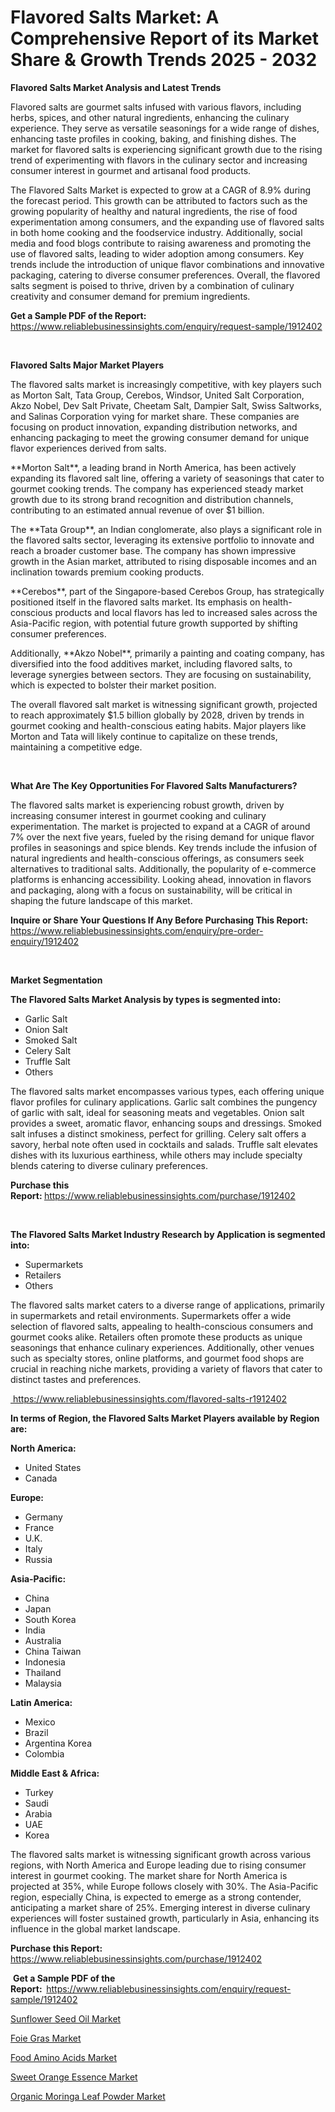 <p><h1>Flavored Salts Market: A Comprehensive Report of its Market Share & Growth Trends 2025 - 2032</h1></p><p><strong>Flavored Salts Market Analysis and Latest Trends</strong></p>
<p><p>Flavored salts are gourmet salts infused with various flavors, including herbs, spices, and other natural ingredients, enhancing the culinary experience. They serve as versatile seasonings for a wide range of dishes, enhancing taste profiles in cooking, baking, and finishing dishes. The market for flavored salts is experiencing significant growth due to the rising trend of experimenting with flavors in the culinary sector and increasing consumer interest in gourmet and artisanal food products.</p><p>The Flavored Salts Market is expected to grow at a CAGR of 8.9% during the forecast period. This growth can be attributed to factors such as the growing popularity of healthy and natural ingredients, the rise of food experimentation among consumers, and the expanding use of flavored salts in both home cooking and the foodservice industry. Additionally, social media and food blogs contribute to raising awareness and promoting the use of flavored salts, leading to wider adoption among consumers. Key trends include the introduction of unique flavor combinations and innovative packaging, catering to diverse consumer preferences. Overall, the flavored salts segment is poised to thrive, driven by a combination of culinary creativity and consumer demand for premium ingredients.</p></p>
<p><strong>Get a Sample PDF of the Report:&nbsp;</strong> <a href="https://www.reliablebusinessinsights.com/enquiry/request-sample/1912402?utm_campaign=97&utm_medium=2&utm_source=Github&utm_content=ia&utm_term=15022025&utm_id=flavored-salts">https://www.reliablebusinessinsights.com/enquiry/request-sample/1912402</a></p>
<p>&nbsp;</p>
<p><strong>Flavored Salts Major Market Players</strong></p>
<p><p>The flavored salts market is increasingly competitive, with key players such as Morton Salt, Tata Group, Cerebos, Windsor, United Salt Corporation, Akzo Nobel, Dev Salt Private, Cheetam Salt, Dampier Salt, Swiss Saltworks, and Salinas Corporation vying for market share. These companies are focusing on product innovation, expanding distribution networks, and enhancing packaging to meet the growing consumer demand for unique flavor experiences derived from salts.</p><p>**Morton Salt**, a leading brand in North America, has been actively expanding its flavored salt line, offering a variety of seasonings that cater to gourmet cooking trends. The company has experienced steady market growth due to its strong brand recognition and distribution channels, contributing to an estimated annual revenue of over $1 billion.</p><p>The **Tata Group**, an Indian conglomerate, also plays a significant role in the flavored salts sector, leveraging its extensive portfolio to innovate and reach a broader customer base. The company has shown impressive growth in the Asian market, attributed to rising disposable incomes and an inclination towards premium cooking products.</p><p>**Cerebos**, part of the Singapore-based Cerebos Group, has strategically positioned itself in the flavored salts market. Its emphasis on health-conscious products and local flavors has led to increased sales across the Asia-Pacific region, with potential future growth supported by shifting consumer preferences.</p><p>Additionally, **Akzo Nobel**, primarily a painting and coating company, has diversified into the food additives market, including flavored salts, to leverage synergies between sectors. They are focusing on sustainability, which is expected to bolster their market position.</p><p>The overall flavored salt market is witnessing significant growth, projected to reach approximately $1.5 billion globally by 2028, driven by trends in gourmet cooking and health-conscious eating habits. Major players like Morton and Tata will likely continue to capitalize on these trends, maintaining a competitive edge.</p></p>
<p>&nbsp;</p>
<p><strong>What Are The Key Opportunities For Flavored Salts Manufacturers?</strong></p>
<p><p>The flavored salts market is experiencing robust growth, driven by increasing consumer interest in gourmet cooking and culinary experimentation. The market is projected to expand at a CAGR of around 7% over the next five years, fueled by the rising demand for unique flavor profiles in seasonings and spice blends. Key trends include the infusion of natural ingredients and health-conscious offerings, as consumers seek alternatives to traditional salts. Additionally, the popularity of e-commerce platforms is enhancing accessibility. Looking ahead, innovation in flavors and packaging, along with a focus on sustainability, will be critical in shaping the future landscape of this market.</p></p>
<p><strong>Inquire or Share Your Questions If Any Before Purchasing This Report:</strong> <a href="https://www.reliablebusinessinsights.com/enquiry/pre-order-enquiry/1912402?utm_campaign=97&utm_medium=2&utm_source=Github&utm_content=ia&utm_term=15022025&utm_id=flavored-salts">https://www.reliablebusinessinsights.com/enquiry/pre-order-enquiry/1912402</a></p>
<p>&nbsp;</p>
<p><strong>Market Segmentation</strong></p>
<p><strong>The Flavored Salts Market Analysis by types is segmented into:</strong></p>
<p><ul><li>Garlic Salt</li><li>Onion Salt</li><li>Smoked Salt</li><li>Celery Salt</li><li>Truffle Salt</li><li>Others</li></ul></p>
<p><p>The flavored salts market encompasses various types, each offering unique flavor profiles for culinary applications. Garlic salt combines the pungency of garlic with salt, ideal for seasoning meats and vegetables. Onion salt provides a sweet, aromatic flavor, enhancing soups and dressings. Smoked salt infuses a distinct smokiness, perfect for grilling. Celery salt offers a savory, herbal note often used in cocktails and salads. Truffle salt elevates dishes with its luxurious earthiness, while others may include specialty blends catering to diverse culinary preferences.</p></p>
<p><strong>Purchase this Report:&nbsp;</strong><a href="https://www.reliablebusinessinsights.com/purchase/1912402?utm_campaign=97&utm_medium=2&utm_source=Github&utm_content=ia&utm_term=15022025&utm_id=flavored-salts">https://www.reliablebusinessinsights.com/purchase/1912402</a></p>
<p>&nbsp;</p>
<p><strong>The Flavored Salts Market Industry Research by Application is segmented into:</strong></p>
<p><ul><li>Supermarkets</li><li>Retailers</li><li>Others</li></ul></p>
<p><p>The flavored salts market caters to a diverse range of applications, primarily in supermarkets and retail environments. Supermarkets offer a wide selection of flavored salts, appealing to health-conscious consumers and gourmet cooks alike. Retailers often promote these products as unique seasonings that enhance culinary experiences. Additionally, other venues such as specialty stores, online platforms, and gourmet food shops are crucial in reaching niche markets, providing a variety of flavors that cater to distinct tastes and preferences.</p></p>
<p><a href="https://www.reliablebusinessinsights.com/flavored-salts-r1912402?utm_campaign=97&utm_medium=2&utm_source=Github&utm_content=ia&utm_term=15022025&utm_id=flavored-salts">&nbsp;https://www.reliablebusinessinsights.com/flavored-salts-r1912402</a></p>
<p><strong>In terms of Region, the Flavored Salts Market Players available by Region are:</strong></p>
<p>
    <p> <strong> North America: </strong>
        <ul>
            <li>United States</li>
            <li>Canada</li>
        </ul>
        </p> 
    <p> <strong> Europe: </strong>
        <ul>
            <li>Germany</li>
            <li>France</li>
            <li>U.K.</li>
            <li>Italy</li>
            <li>Russia</li>
        </ul>
        </p> 
    <p> <strong> Asia-Pacific: </strong>
        <ul>
            <li>China</li>
            <li>Japan</li>
            <li>South Korea</li>
            <li>India</li>
            <li>Australia</li>
            <li>China Taiwan</li>
            <li>Indonesia</li>
            <li>Thailand</li>
            <li>Malaysia</li>
        </ul>
        </p> 
    <p> <strong> Latin America: </strong>
        <ul>
            <li>Mexico</li>
            <li>Brazil</li>
            <li>Argentina Korea</li>
            <li>Colombia</li>
        </ul>
        </p> 
    <p> <strong> Middle East & Africa: </strong>
        <ul>
            <li>Turkey</li>
            <li>Saudi</li>
            <li>Arabia</li>
            <li>UAE</li>
            <li>Korea</li>
        </ul>
    </p>
    </p>
<p><p>The flavored salts market is witnessing significant growth across various regions, with North America and Europe leading due to rising consumer interest in gourmet cooking. The market share for North America is projected at 35%, while Europe follows closely with 30%. The Asia-Pacific region, especially China, is expected to emerge as a strong contender, anticipating a market share of 25%. Emerging interest in diverse culinary experiences will foster sustained growth, particularly in Asia, enhancing its influence in the global market landscape.</p></p>
<p><strong>Purchase this Report: </strong><a href="https://www.reliablebusinessinsights.com/purchase/1912402?utm_campaign=97&utm_medium=2&utm_source=Github&utm_content=ia&utm_term=15022025&utm_id=flavored-salts">https://www.reliablebusinessinsights.com/purchase/1912402</a></p>
<p>&nbsp;<strong>Get a Sample PDF of the Report:&nbsp;&nbsp;</strong><a href="https://www.reliablebusinessinsights.com/enquiry/request-sample/1912402?utm_campaign=97&utm_medium=2&utm_source=Github&utm_content=ia&utm_term=15022025&utm_id=flavored-salts">https://www.reliablebusinessinsights.com/enquiry/request-sample/1912402</a></p>
<p><strong></strong></p>
<p><p><a href="https://github.com/mupumafrhad/Market-Research-Report-List-1/blob/main/sunflower-seed-oil-market.md?utm_campaign=97&utm_medium=2&utm_source=Github&utm_content=ia&utm_term=15022025&utm_id=flavored-salts">Sunflower Seed Oil Market</a></p><p><a href="https://github.com/darusesrak/Market-Research-Report-List-1/blob/main/foie-gras-market.md?utm_campaign=97&utm_medium=2&utm_source=Github&utm_content=ia&utm_term=15022025&utm_id=flavored-salts">Foie Gras Market</a></p><p><a href="https://github.com/cornuznwazue/Market-Research-Report-List-1/blob/main/food-amino-acids-market.md?utm_campaign=97&utm_medium=2&utm_source=Github&utm_content=ia&utm_term=15022025&utm_id=flavored-salts">Food Amino Acids Market</a></p><p><a href="https://github.com/kolffmaris58/Market-Research-Report-List-1/blob/main/sweet-orange-essence-market.md?utm_campaign=97&utm_medium=2&utm_source=Github&utm_content=ia&utm_term=15022025&utm_id=flavored-salts">Sweet Orange Essence Market</a></p><p><a href="https://github.com/perezmichael28/Market-Research-Report-List-1/blob/main/organic-moringa-leaf-powder-market.md?utm_campaign=97&utm_medium=2&utm_source=Github&utm_content=ia&utm_term=15022025&utm_id=flavored-salts">Organic Moringa Leaf Powder Market</a></p></p>